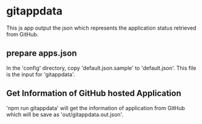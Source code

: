 # gitappdata

This js app output the json which represents the application status retrieved from GitHub.

## prepare apps.json
In the 'config' directory, copy 'default.json.sample' to 'default.json'. This file is the input for 'gitappdata'.

## Get Information of GitHub hosted Application
'npm run gitappdata' will get the information of application from GitHub which will be save as 'out/gitappdata.out.json'. 
